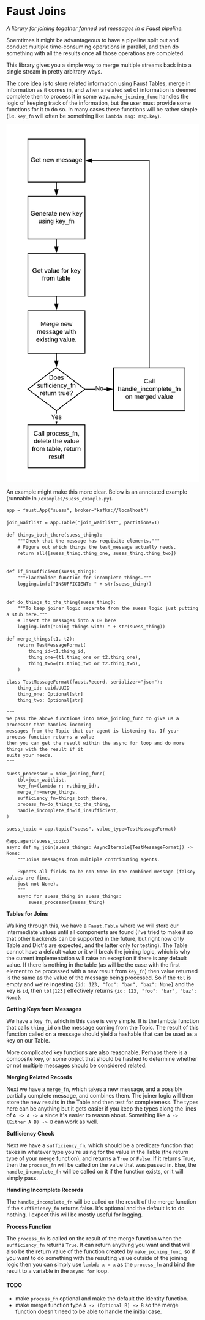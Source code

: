 # Faust Joins

_A library for joining together fanned out messages in a Faust pipeline._

Soemtimes it might be advantageous to have a pipeline split out and conduct multiple time-consuming operations in parallel, and then do something with all the results once all those operations are completed.

This library gives you a simple way to merge multiple streams back into a single stream in pretty arbitrary ways.

The core idea is to store related information using Faust Tables, merge in information as it comes in, and when a related set of information is deemed complete then to process it in some way. `make_joining_func` handles the logic of keeping track of the information, but the user must provide some functions for it to do so. In many cases these functions will be rather simple (i.e. `key_fn` will often be something like `lambda msg: msg.key`).

![Join Logic](./join_diagram.png)

An example might make this more clear. Below is an annotated example (runnable in `/examples/suess_example.py`).


```
app = faust.App("suess", broker="kafka://localhost")

join_waitlist = app.Table("join_waitlist", partitions=1)

def things_both_there(suess_thing):
    """Check that the message has requisite elements."""
    # Figure out which things the test_message actually needs.
    return all([suess_thing.thing_one, suess_thing.thing_two])


def if_insufficient(suess_thing):
    """Placeholder function for incomplete things."""
    logging.info("INSUFFICIENT: " + str(suess_thing))


def do_things_to_the_thing(suess_thing):
    """To keep joiner logic separate from the suess logic just putting a stub here."""
    # Insert the messages into a DB here
    logging.info("Doing things with: " + str(suess_thing))

def merge_things(t1, t2):
    return TestMessageFormat(
        thing_id=t1.thing_id,
        thing_one=(t1.thing_one or t2.thing_one),
        thing_two=(t1.thing_two or t2.thing_two),
    )

class TestMessageFormat(faust.Record, serializer="json"):
    thing_id: uuid.UUID
    thing_one: Optional[str]
    thing_two: Optional[str]

"""
We pass the above functions into make_joining_func to give us a processor that handles incoming
messages from the Topic that our agent is listening to. If your process function returns a value
then you can get the result within the async for loop and do more things with the result if it
suits your needs.
"""

suess_processor = make_joining_func(
    tbl=join_waitlist,
    key_fn=(lambda r: r.thing_id),
    merge_fn=merge_things,
    sufficiency_fn=things_both_there,
    process_fn=do_things_to_the_thing,
    handle_incomplete_fn=if_insufficient,
)

suess_topic = app.topic("suess", value_type=TestMessageFormat)

@app.agent(suess_topic)
async def my_join(suess_things: AsyncIterable[TestMessageFormat]) -> None:
    """Joins messages from multiple contributing agents.

    Expects all fields to be non-None in the combined message (falsey values are fine,
    just not None).
    """
    async for suess_thing in suess_things:
        suess_processor(suess_thing)

```

**Tables for Joins**

Walking through this, we have a `Faust.Table` where we will store our intermediate values until all components are found (I've tried to make it so that other backends can be supported in the future, but right now only Table and Dict's are expected, and the latter only for testing). The Table cannot have a default value or it will break the joining logic, which is why the current implementation will raise an exception if there is any default value. If there is nothing in the table (as will be the case with the first element to be processed with a new result from `key_fn`) then value returned is the same as the value of the message being processed. So if the `tbl` is empty and we're ingesting `{id: 123, "foo": "bar", "baz": None}` and the key is `id`, then `tbl[123]` effectively returns `{id: 123, "foo": "bar", "baz": None}`.

**Getting Keys from Messages**

We have a `key_fn`, which in this case is very simple. It is the lambda function that calls `thing_id` on the message coming from the Topic. The result of this function called on a message should yield a hashable that can be used as a key on our Table.

More complicated key functions are also reasonable. Perhaps there is a composite key, or some object that should be hashed to determine whether or not multiple messages should be considered related.

**Merging Related Records**

Next we have a `merge_fn`, which takes a new message, and a possibly partially complete message, and combines them. The joiner logic will then store the new results in the Table and then test for completeness. The types here can be anything but it gets easier if you keep the types along the lines of `A -> A -> A` since it's easier to reason about. Something like `A -> (Either A B) -> B` can work as well.

**Sufficiency Check**

Next we have a `sufficiency_fn`, which should be a predicate function that takes in whatever type you're using for the value in the Table (the return type of your merge function), and returns a `True` or `False`. If it returns True, then the `process_fn` will be called on the value that was passed in. Else, the `handle_incomplete_fn` will be called on it if the function exists, or it will simply pass.

**Handling Incomplete Records**

The `handle_incomplete_fn` will be called on the result of the merge function if the `sufficiency_fn` returns false. It's optional and the default is to do nothing. I expect this will be mostly useful for logging.

**Process Function**

The `process_fn` is called on the result of the merge function when the `sufficiency_fn` returns `True`. It can return anything you want and that will also be the return value of the function created by `make_joining_func`, so if you want to do something with the resulting value outside of the joining logic then you can simply use `lambda x = x` as the `process_fn` and bind the result to a variable in the `async for` loop.


#### TODO

- make `process_fn` optional and make the default the identity function.
- make merge function type `A -> (Optional B) -> B` so the merge function doesn't need to be able to handle the initial case.



